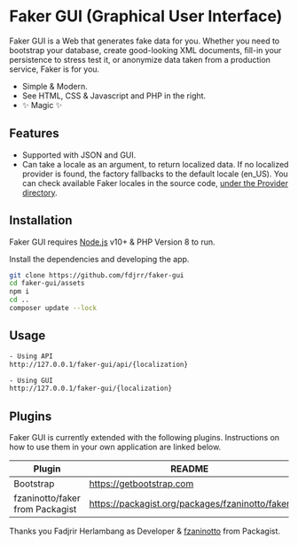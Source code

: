 # Faker GUI (Graphical User Interface)

Faker GUI is a Web that generates fake data for you. Whether you need to bootstrap your database, create good-looking XML documents, fill-in your persistence to stress test it, or anonymize data taken from a production service, Faker is for you.

- Simple & Modern.
- See HTML, CSS & Javascript and PHP in the right.
- ✨ Magic ✨

## Features

- Supported with JSON and GUI.
- Can take a locale as an argument, to return localized data. If no localized provider is found, the factory fallbacks to the default locale (en_US). You can check available Faker locales in the source code, [under the Provider directory](https://github.com/fzaninotto/Faker/tree/master/src/Faker/Provider).

## Installation

Faker GUI requires [Node.js](https://nodejs.org/) v10+ & PHP Version 8 to run.

Install the dependencies and developing the app.

```sh
git clone https://github.com/fdjrr/faker-gui
cd faker-gui/assets
npm i
cd ..
composer update --lock
```

## Usage
```sh
- Using API
http://127.0.0.1/faker-gui/api/{localization}

- Using GUI
http://127.0.0.1/faker-gui/{localization}
```



## Plugins

Faker GUI is currently extended with the following plugins.
Instructions on how to use them in your own application are linked below.

| Plugin | README |
| ------ | ------ |
| Bootstrap | https://getbootstrap.com |
| fzaninotto/faker from Packagist | https://packagist.org/packages/fzaninotto/faker |

Thanks you Fadjrir Herlambang as Developer & [fzaninotto](https://packagist.org/packages/fzaninotto/) from Packagist.